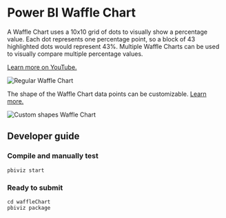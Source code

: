 # Power BI Waffle Chart

A Waffle Chart uses a 10x10 grid of dots to visually show a percentage value. Each dot represents one percentage point, so a block of 43 highlighted dots would represent 43%. Multiple Waffle Charts can be used to visually compare multiple percentage values.

[Learn more on YouTube.][youtube-video]

<img src="http://i.imgur.com/ywXcq9C.png" title="Regular Waffle Chart" style="max-width:80%" />

The shape of the Waffle Chart data points can be customizable. [Learn more.][custom-shapes]

<img src="http://i.imgur.com/1YyeWXw.png" title="Custom shapes Waffle Chart" style="max-width:80%" />

## Developer guide

### Compile and manually test

    pbiviz start

### Ready to submit

    cd waffleChart
    pbiviz package

[youtube-video]: https://www.youtube.com/watch?v=1vRqYUsm3Vk&t=11s
[custom-shapes]: http://kiewic.com/custom-shapes-in-the-power-bi-waffle-chart